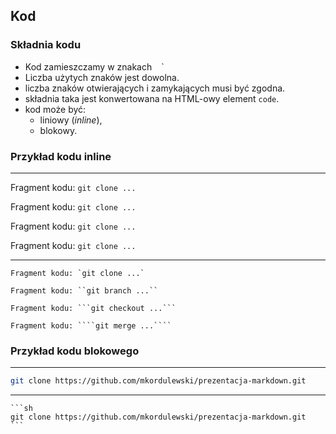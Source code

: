 ## Kod


### Składnia kodu
* Kod zamieszczamy w znakach ` ` `
* Liczba użytych znaków jest dowolna.
* liczba znaków otwierających i zamykających musi być zgodna.
* składnia taka jest konwertowana na HTML-owy element `code`.
* kod może być:
    * liniowy (_inline_),
    * blokowy.


### Przykład kodu inline
---
Fragment kodu: `git clone ...`

Fragment kodu: ``git clone ...``

Fragment kodu: ```git clone ...```

Fragment kodu: ````git clone ...````

---
`````
Fragment kodu: `git clone ...`

Fragment kodu: ``git branch ...``

Fragment kodu: ```git checkout ...```

Fragment kodu: ````git merge ...````
`````


### Przykład kodu blokowego
---
```sh
git clone https://github.com/mkordulewski/prezentacja-markdown.git
```
---
`````
```sh
git clone https://github.com/mkordulewski/prezentacja-markdown.git
```
`````